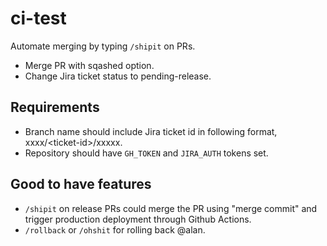 # ci-test

Automate merging by typing `/shipit` on PRs.

- Merge PR with sqashed option.
- Change Jira ticket status to pending-release.

## Requirements

- Branch name should include Jira ticket id in following format, xxxx/\<ticket-id\>/xxxxx.
- Repository should have `GH_TOKEN` and `JIRA_AUTH` tokens set.

## Good to have features

- `/shipit` on release PRs could merge the PR using "merge commit" and trigger production deployment through Github Actions.
- `/rollback` or `/ohshit` for rolling back @alan.
